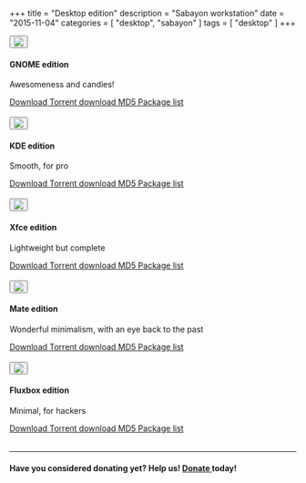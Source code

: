 +++
title = "Desktop edition"
description = "Sabayon workstation"
date = "2015-11-04"
categories = [ "desktop", "sabayon" ]
tags = [
    "desktop"
]
+++

<style>
.row {
  padding-bottom:4px !important;
}
</style>





<div class="row">
<div class="col-md-2">
<button type="button" class="btn btn-circle btn-xl"><img src="/img/gnome-logo.png"
class="img-responsive"></button></div>
<div class="col-md-10">
<h4>GNOME edition</h4>
<p>Awesomeness and candies!</p>
<p>
<a class="btn btn-primary btn-xs" href="http://dl.sabayon.org/iso/monthly/Sabayon_Linux_16.03_amd64_GNOME.iso" role="button"><i class="fa fa-download"></i> Download </a>
<a class="btn btn-primary btn-xs" href="http://dl.sabayon.org/iso/monthly/Sabayon_Linux_16.03_amd64_GNOME.iso.torrent" role="button"><i class="fa fa-magnet"></i> Torrent download </a>
<a class="btn btn-primary btn-xs" href="http://dl.sabayon.org/iso/monthly/Sabayon_Linux_16.03_amd64_GNOME.iso.md5" role="button"><i class="fa fa-check-square"></i> MD5 </a>
<a class="btn btn-primary btn-xs" href="http://dl.sabayon.org/iso/monthly/Sabayon_Linux_16.03_amd64_GNOME.iso.pkglist" role="button"><i class="fa fa-list"></i> Package list </a>
</p>
</div>

</div>
<div class="row">
<div class="col-md-2">
<button type="button" class="btn btn-circle btn-xl"><img src="/img/kde-logo.png" class="img-responsive"></button></div>
<div class="col-md-10">
<h4>KDE edition</h4>
<p>Smooth, for pro</p>
<p>
<a class="btn btn-primary btn-xs" href="http://dl.sabayon.org/iso/monthly/Sabayon_Linux_16.03_amd64_KDE.iso" role="button"><i class="fa fa-download"></i> Download </a>
<a class="btn btn-primary btn-xs" href="http://dl.sabayon.org/iso/monthly/Sabayon_Linux_16.03_amd64_KDE.iso.torrent" role="button"><i class="fa fa-magnet"></i> Torrent download </a>
<a class="btn btn-primary btn-xs" href="http://dl.sabayon.org/iso/monthly/Sabayon_Linux_16.03_amd64_KDE.iso.md5" role="button"><i class="fa fa-check-square"></i> MD5 </a>
<a class="btn btn-primary btn-xs" href="http://dl.sabayon.org/iso/monthly/Sabayon_Linux_16.03_amd64_KDE.iso.pkglist" role="button"><i class="fa fa-list"></i> Package list </a>
</p>
</div>

</div>
<div class="row">
<div class="col-md-2">
<button type="button" class="btn btn-circle  btn-xl"><img src="/img/xfce-logo.png" class="img-responsive"></button>
</div>
<div class="col-md-10">
<h4>Xfce edition</h4>

<p>Lightweight but complete</p>
<p>
<a class="btn btn-primary btn-xs" href="http://dl.sabayon.org/iso/monthly/Sabayon_Linux_16.03_amd64_Xfce.iso" role="button"><i class="fa fa-download"></i> Download </a>
<a class="btn btn-primary btn-xs" href="http://dl.sabayon.org/iso/monthly/Sabayon_Linux_16.03_amd64_Xfce.iso.torrent" role="button"><i class="fa fa-magnet"></i> Torrent download </a>
<a class="btn btn-primary btn-xs" href="http://dl.sabayon.org/iso/monthly/Sabayon_Linux_16.03_amd64_Xfce.iso.md5" role="button"><i class="fa fa-check-square"></i> MD5 </a>
<a class="btn btn-primary btn-xs" href="http://dl.sabayon.org/iso/monthly/Sabayon_Linux_16.03_amd64_Xfce.iso.pkglist" role="button"><i class="fa fa-list"></i> Package list </a>
</p>
</div>
</div>

<div class="row">
<div class="col-md-2">
<button type="button" class="btn btn-circle btn-xl"><img src="/img/mate-logo.png" class="img-responsive"></button>
</div>
<div class="col-md-10">
<h4>Mate edition</h4>
<p>Wonderful minimalism, with an eye back to the past</p>
<p>
<a class="btn btn-primary btn-xs" href="http://dl.sabayon.org/iso/monthly/Sabayon_Linux_16.03_amd64_MATE.iso" role="button"><i class="fa fa-download"></i> Download </a>
<a class="btn btn-primary btn-xs" href="http://dl.sabayon.org/iso/monthly/Sabayon_Linux_16.03_amd64_MATE.iso.torrent" role="button"><i class="fa fa-magnet"></i> Torrent download </a>
<a class="btn btn-primary btn-xs" href="http://dl.sabayon.org/iso/monthly/Sabayon_Linux_16.03_amd64_MATE.iso.md5" role="button"><i class="fa fa-check-square"></i> MD5 </a>
<a class="btn btn-primary btn-xs" href="http://dl.sabayon.org/iso/monthly/Sabayon_Linux_16.03_amd64_MATE.iso.pkglist" role="button"><i class="fa fa-list"></i> Package list </a>
</p>
</div>
</div>

<div class="row">
<div class="col-md-2">
<button type="button" class="btn btn-circle btn-xl"><img src="/img/fluxbox-logo.png" class="img-responsive"></button></div>
<div class="col-md-10">
<h4>Fluxbox edition</h4>
<p>Minimal, for hackers</p>
<p>
<a class="btn btn-primary btn-xs" href="http://dl.sabayon.org/iso/monthly/Sabayon_Linux_16.03_amd64_Minimal.iso" role="button"><i class="fa fa-download"></i> Download </a>
<a class="btn btn-primary btn-xs" href="http://dl.sabayon.org/iso/monthly/Sabayon_Linux_16.03_amd64_Minimal.iso.torrent" role="button"><i class="fa fa-magnet"></i> Torrent download </a>
<a class="btn btn-primary btn-xs" href="http://dl.sabayon.org/iso/monthly/Sabayon_Linux_16.03_amd64_Minimal.iso.md5" role="button"><i class="fa fa-check-square"></i> MD5 </a>
<a class="btn btn-primary btn-xs" href="http://dl.sabayon.org/iso/monthly/Sabayon_Linux_16.03_amd64_Minimal.iso.pkglist" role="button"><i class="fa fa-list"></i> Package list </a>
</p>
</div>
</div>

<hr>
<h4>Have you considered donating yet? Help us! <a class="btn btn-danger btn-xs" href="/donate" role="button"><i class="fa fa-heart"></i> Donate </a> today!</h4>
